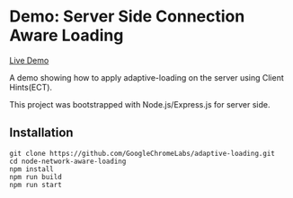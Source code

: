 
# Demo: Server Side Connection Aware Loading

[Live Demo](https://adaptive-loading.web.app/node-network-aware-loading/)

A demo showing how to apply adaptive-loading on the server using Client Hints(ECT).

This project was bootstrapped with Node.js/Express.js for server side.

## Installation
```
git clone https://github.com/GoogleChromeLabs/adaptive-loading.git
cd node-network-aware-loading
npm install
npm run build
npm run start
```
